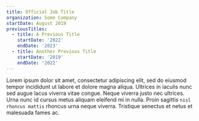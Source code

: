```yaml
---
title: Official Job Title
organization: Some Company
startDate: August 2019
previousTitles:
  - title: A Previous Title
    startDate: '2022'
    endDate: '2023'
  - title: Another Previous Title
    startDate: '2019'
    endDate: '2022'
---
```


Lorem ipsum dolor sit amet, consectetur adipiscing elit, sed do eiusmod tempor incididunt ut labore et dolore magna aliqua. Ultrices in iaculis nunc sed augue lacus viverra vitae congue. Neque viverra justo nec ultrices. Urna nunc id cursus metus aliquam eleifend mi in nulla. Proin sagittis `nisl rhoncus mattis` rhoncus urna neque viverra. Tristique senectus et netus et malesuada fames ac.
